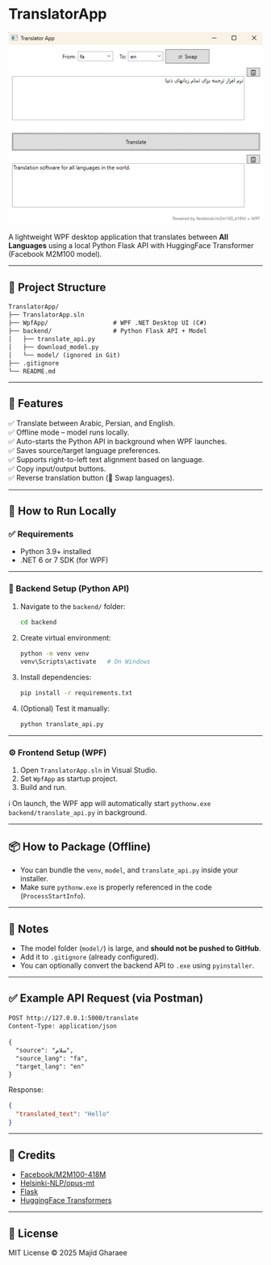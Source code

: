 # TranslatorApp

![Translator App Screenshot](assets/screenshot.png)

A lightweight WPF desktop application that translates between **All Languages** using a local Python Flask API with HuggingFace Transformer (Facebook M2M100 model).

---

## 📁 Project Structure

```
TranslatorApp/
├── TranslatorApp.sln
├── WpfApp/                  # WPF .NET Desktop UI (C#)
├── backend/                 # Python Flask API + Model
│   ├── translate_api.py
│   ├── download_model.py
│   └── model/ (ignored in Git)
├── .gitignore
└── README.md
```

---

## 🚀 Features

✅ Translate between Arabic, Persian, and English.  
✅ Offline mode – model runs locally.  
✅ Auto-starts the Python API in background when WPF launches.  
✅ Saves source/target language preferences.  
✅ Supports right-to-left text alignment based on language.  
✅ Copy input/output buttons.  
✅ Reverse translation button (🔁 Swap languages).

---

## 🧪 How to Run Locally

### ✅ Requirements
- Python 3.9+ installed
- .NET 6 or 7 SDK (for WPF)

---

### 🔧 Backend Setup (Python API)

1. Navigate to the `backend/` folder:
   ```bash
   cd backend
   ```

2. Create virtual environment:
   ```bash
   python -m venv venv
   venv\Scripts\activate   # On Windows
   ```

3. Install dependencies:
   ```bash
   pip install -r requirements.txt
   ```

4. (Optional) Test it manually:
   ```bash
   python translate_api.py
   ```

---

### ⚙️ Frontend Setup (WPF)

1. Open `TranslatorApp.sln` in Visual Studio.
2. Set `WpfApp` as startup project.
3. Build and run.

ℹ️ On launch, the WPF app will automatically start `pythonw.exe backend/translate_api.py` in background.

---

## 📦 How to Package (Offline)

- You can bundle the `venv`, `model`, and `translate_api.py` inside your installer.
- Make sure `pythonw.exe` is properly referenced in the code (`ProcessStartInfo`).

---

## 🛑 Notes

- The model folder (`model/`) is large, and **should not be pushed to GitHub**.
- Add it to `.gitignore` (already configured).
- You can optionally convert the backend API to `.exe` using `pyinstaller`.

---

## ✅ Example API Request (via Postman)

```
POST http://127.0.0.1:5000/translate
Content-Type: application/json

{
  "source": "سلام",
  "source_lang": "fa",
  "target_lang": "en"
}
```

Response:
```json
{
  "translated_text": "Hello"
}
```

---

## 🙌 Credits

- [Facebook/M2M100-418M](https://huggingface.co/facebook/m2m100_418M)
- [Helsinki-NLP/opus-mt](https://huggingface.co/Helsinki-NLP)
- [Flask](https://flask.palletsprojects.com/)
- [HuggingFace Transformers](https://huggingface.co/docs/transformers/)

---

## 📃 License
MIT License © 2025 Majid Gharaee
